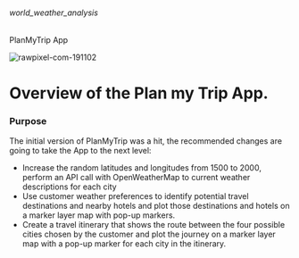 ###### world_weather_analysis
PlanMyTrip App

![rawpixel-com-191102](https://user-images.githubusercontent.com/93900628/148707478-15ac6dff-675f-44d2-afd1-051baa919e35.jpeg)

# Overview of the Plan my Trip App.

### Purpose

The initial version of PlanMyTrip was a hit, the recommended changes are going to take the App to the next level:
- Increase the random latitudes and longitudes from 1500 to 2000, perform an API call with OpenWeatherMap to current weather descriptions for each city
- Use customer weather preferences to identify potential travel destinations and nearby hotels and plot those destinations and hotels on a marker layer map with    pop-up markers.
- Create a travel itinerary that shows the route between the four possible cities chosen by the customer and plot the journey on a marker layer map with a pop-up marker for each city in the itinerary.




